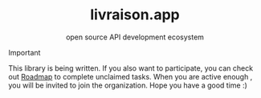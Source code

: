 <h1 align="center">
  livraison.app
</h1>

<p align="center">
open source API development ecosystem
</p>

> [!IMPORTANT]
> This library is being written. If you also want to participate, you can check out [Roadmap](https://github.com/livraison-dev/app/issues/2) to complete unclaimed tasks. When you are active enough , you will be invited to join the organization.
> Hope you have a good time :)